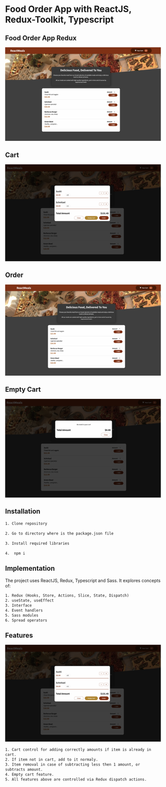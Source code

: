 # Food Order App with ReactJS, Redux-Toolkit, Typescript

## Food Order App Redux

<img src="./src/assets/img/1.png" />

## Cart
<img src="./src/assets/img/2.png" />

## Order
<img src="./src/assets/img/3.png" />

## Empty Cart
<img src="./src/assets/img/4.png" />


 ## Installation

    1. Clone repository

    2. Go to directory where is the package.json file

    3. Install required libraries

    4.  npm i

 ## Implementation

 The project uses ReactJS, Redux, Typescript and Sass. It explores concepts of:

    1. Redux (Hooks, Store, Actions, Slice, State, Dispatch)
    2. useState, useEffect
    3. Interface
    4. Event handlers
    5. Sass modules
    6. Spread operators

## Features
<img src="./src/assets/img/2.png" />

    1. Cart control for adding correctly amounts if item is already in cart.
    2. If item not in cart, add to it normaly.
    3. Item removal in case of subtracting less then 1 amount, or subtracts amount.
    4. Empty cart feature.
    5. All features above are controlled via Redux dispatch actions.
